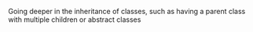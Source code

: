 Going deeper in the inheritance of classes, such as having a parent class with multiple children or abstract classes
